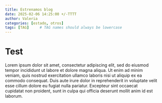 ```yaml
---
title: Estrenamos blog
date: 2025-02-06 14:25:00 +/-TTTT
author: Valeria
categories: [estado, otros]
tags: [TAG]     # TAG names should always be lowercase
---
```



# Test

Lorem ipsum dolor sit amet, consectetur adipiscing elit, sed do eiusmod tempor incididunt ut labore et dolore magna aliqua. Ut enim ad minim veniam, quis nostrud exercitation ullamco laboris nisi ut aliquip ex ea commodo consequat. Duis aute irure dolor in reprehenderit in voluptate velit esse cillum dolore eu fugiat nulla pariatur. Excepteur sint occaecat cupidatat non proident, sunt in culpa qui officia deserunt mollit anim id est laborum.